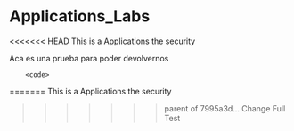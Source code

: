# Applications_Labs

<<<<<<< HEAD
This is a Applications the security


Aca es una prueba para poder devolvernos
```
	<code>
```
=======
This is a Applications the security
>>>>>>> parent of 7995a3d... Change Full Test

